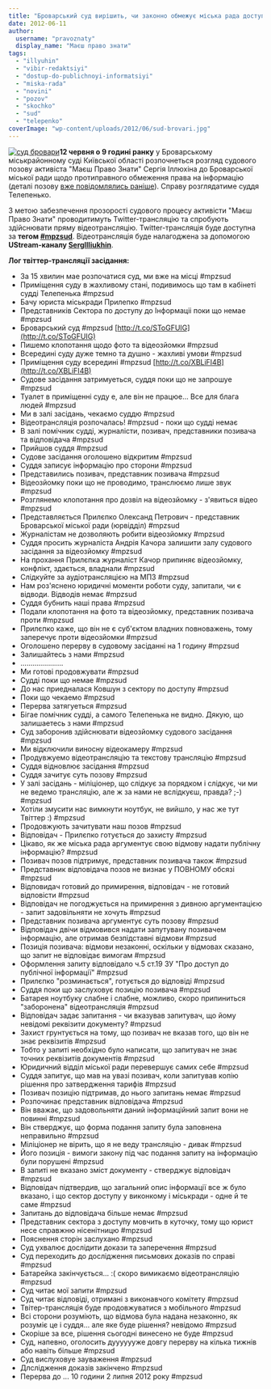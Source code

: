 ```yaml
---
title: "Броварський суд вирішить, чи законно обмежує міська рада доступ до публічної інформації - ОНОВЛЕНО"
date: 2012-06-11
author: 
  username: "pravoznaty"
  display_name: "Маєш право знати"
tags: 
  - "illyuhin"
  - "vibir-redaktsiyi"
  - "dostup-do-publichnoyi-informatsiyi"
  - "miska-rada"
  - "novini"
  - "pozov"
  - "skochko"
  - "sud"
  - "telepenko"
coverImage: "wp-content/uploads/2012/06/sud-brovari.jpg"
---
```


[![](https://mpz.brovary.org/wp-content/uploads/2012/06/sud-brovari.jpg "суд бровари")](https://mpz.brovary.org/wp-content/uploads/2012/06/sud-brovari.jpg)**12 червня о 9 годині ранку** у Броварському міськрайонному суді Київської області розпочнеться розгляд судового позову активіста "Маєш Право Знати" Сергія Іллюхіна до Броварської міської ради щодо протиправного обмеження права на інформацію (деталі позову [вже повідомлялись раніше](https://mpz.brovary.org/brovarskih-chinovnikiv-suditimut-za-vidmovu-nadati-informatsiyu/ "Броварських чиновників судитимуть за відмову надати інформацію")). Справу розглядатиме суддя Телепенько.

З метою забезпечення прозорості судового процесу активісти "Маєш Право Знати" проводитимуть Twitter-трансляцію та спробують здійснювати пряму відеотрансляцію. Twitter-трансляція буде доступна за **тегом [#mpzsud](https://twitter.com/search/mpzsud "Твітер #mpzsud")**. Відеотрансляція буде налагоджена за допомогою **UStream-каналу [SergIlliukhin](http://www.ustream.tv/channel/sergilliukhin "Ustream SergIlliukhin")**.

**Лог твіттер-трансляції засідання:**

- За 15 хвилин мае розпочатися суд, ми вже на мiсцi #mpzsud
- Примiщення суду в жахливому станi, подивимось що там в кабiнетi суддi Телепенька #mpzsud
- Бачу юриста мiськради Прилепко #mpzsud
- Представникiв Сектора по доступу до Iнформацii поки що немае #mpzsud
- Броварський суд #mpzsud [http://t.co/SToGFUIG](http://t.co/SToGFUIG)
- Пишемо клопотання щодо фото та вiдеозйомки #mpzsud
- Всерединi суду дуже темно та душно - жахливi умови #mpzsud
- Примiщення суду всерединi #mpzsud [http://t.co/XBLiFI4B](http://t.co/XBLiFI4B)
- Судове засiдання затримуеться, суддя поки що не запрошуе #mpzsud
- Туалет в примiщеннi суду е, але вiн не працюе... Все для блага людей #mpzsud
- Ми в залі засідань, чекаємо суддю #mpzsud
- Відеотрансляція розпочалась! #mpzsud - поки що судді немає
- В залі помічник судді, журналісти, позивач, представники позивача та відповідача #mpzsud
- Прийшов суддя #mpzsud
- Судове засідання оголошено відкритим #mpzsud
- Суддя записує інформацію про сторони #mpzsud
- Представились позивач, представник позивача #mpzsud
- Відеозйомку поки що не проводимо, транслюємо лише звук #mpzsud
- Розглянемо клопотання про дозвіл на відеозйомку - з'явиться відео #mpzsud
- Представляється Прилєпко Олександ Петрович - представник Броварської міської ради (юрвідділ) #mpzsud
- Журналістам не дозволяють робити відеозйомку #mpzsud
- Суддя просить журналіста Андрія Качора залишити залу судового засідання за відеозйомку #mpzsud
- На прохання Прилєпка журналіст Качор припиняє відеозйомку, конфлікт, здається, владнали #mpzsud
- Слідкуйте за аудіотрансляцією на МПЗ #mpzsud
- Нам роз'яснено юридичні моменти роботи суду, запитали, чи є відводи. Відводів немає #mpzsud
- Суддя бубнить нашi права #mpzsud
- Подали клопотання на фото та відеозйомку, представник позивача проти #mpzsud
- Прилєпко каже, що він не є суб'єктом владних повноважень, тому заперечує проти відеозйомки #mpzsud
- Оголошено перерву в судовому засіданні на 1 годину #mpzsud
- Залишайтесь з нами #mpzsud
- .....................
- Ми готовi продовжувати #mpzsud
- Суддi поки що немае #mpzsud
- До нас приедналася Ковшун з сектору по доступу #mpzsud
- Поки що чекаемо #mpzsud
- Перерва затягуеться #mpzsud
- Бiгае помiчник суддi, а самого Телепенька не видно. Дякую, що залишаетесь з нами #mpzsud
- Суд заборонив здійснювати відеозйомку судового засідання #mpzsud
- Ми відключили виносну відеокамеру #mpzsud
- Продувжуемо відеотрансляцію та текстову трансляцію #mpzsud
- Суддя відновлює засідання #mpzsud
- Суддя зачитує суть позову #mpzsud
- У залі засідань - міліціонер, що слідкує за порядком і слідкує, чи ми не ведемо трансляцію, але ж за нами не вслідкуєш, правда? ;-) #mpzsud
- Хотіли змусити нас вимкнути ноутбук, не вийшло, у нас же тут Твіттер :) #mpzsud
- Продовжують зачитувати наш позов #mpzsud
- Відповідач - Прилєпко готується до захисту #mpzsud
- Цікаво, як же міська рада аргументує свою відмову надати публічну інформацію? #mpzsud
- Позивач позов підтримує, представник позивача також #mpzsud
- Представник відповідача позов не визнає у ПОВНОМУ обсязі #mpzsud
- Відповидач готовий до примирення, відповідач - не готовий відповісти #mpzsud
- Відповідач не погоджується на примирення з дивною аргументацією - запит задовільняти не хочуть #mpzsud
- Представник позивача аргументує суть позову #mpzsud
- Відповідач двічи відмовився надати запутувану позивачем інформацію, але отримав безпідставні відмови #mpzsud
- Позиція позивача: відмови незаконні, оскільки у відмовах сказано, що запит не відповідає вимогам #mpzsud
- Оформлення запиту відповідало ч.5 ст.19 ЗУ "Про доступ до публічної інформації" #mpzsud
- Прилєпко "розминається", готується до відповіді #mpzsud
- Суддя поки що заслуховує позицію позивача #mpzsud
- Батарея ноутбуку слабне і слабне, можливо, скоро припиниться "заборонена" відеотрансляція #mpzsud
- Відповідач задає запитання - чи вказував запитувач, що йому невідомі реквізити документу? #mpzsud
- Захист грунтується на тому, що позивач не вказав того, що він не знає реквізитів #mpzsud
- Тобто у запиті необхідно було написати, що запитувач не знає точних реквізитів документів #mpzsud
- Юридичний відділ міської ради перевершує самих себе #mpzsud
- Суддя запитує, що мав на увазі позивач, коли запитував копію рішення про затвердження тарифів #mpzsud
- Позивач позицію підтримав, до нього запитань немає #mpzsud
- Розпочинає представник відповідача #mpzsud
- Він вважає, що задовольняти даний інформаційний запит вони не повинні #mpzsud
- Він стверджує, що форма подання запиту була заповнена неправильно #mpzsud
- Міліціонер не вірить, що я не веду трансляцію - дивак #mpzsud
- Його позиція - вимоги закону під час подання запиту на інформацію були порушені #mpzsud
- В запиті не вказано зміст документу - стверджує відповідач #mpzsud
- Відповідач підтвердив, що загальний опис інформації все ж було вказано, і що сектор доступу у виконкому і міськради - одне й те саме #mpzsud
- Запитань до відповідача більше немає #mpzsud
- Представник сектора з доступу мовчить в куточку, тому що юрист несе справжню нісенітницю #mpzsud
- Пояснення сторін заслухано #mpzsud
- Суд ухвалює дослідити докази та заперечення #mpzsud
- Суд переходить до дослідження письмових доказів по справі #mpzsud
- Батарейка закінчується... :( скоро вимикаємо відеотрансляцію #mpzsud
- Суд читає мої запити #mpzsud
- Суд читає відповіді, отримані з виконавчого комітету #mpzsud
- Твітер-трансляція буде продовжуватися з мобільного #mpzsud
- Всі сторони розуміють, що відмова була надана незаконно, як розуміє це і суддя... але яке буде рішення? невідомо #mpzsud
- Скоріше за все, рішення сьогодні винесено не буде #mpzsud
- Суд, напевно, оголосить дууууууже довгу перерву на кілька тижнів або навіть більше #mpzsud
- Суд вислуховуе зауваження #mpzsud
- Длслiдження доказiв закiнчено #mpzsud
- Перерва до ... 10 години 2 липня 2012 року #mpzsud
